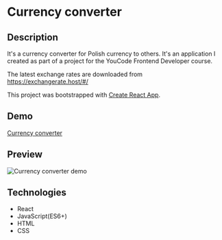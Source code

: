 # Currency converter

## Description

It's a currency converter for Polish currency to others. It's an application I created as part of a project for the YouCode Frontend Developer course.

The latest exchange rates are downloaded from https://exchangerate.host/#/ 

This project was bootstrapped with [Create React App](https://github.com/facebook/create-react-app).

## Demo

[Currency converter](https://krystiangreblowski.github.io/currency-converter-react/)

## Preview

![Currency converter demo](https://i.postimg.cc/fLfZsfpx/currency-converter-demo-M12-2.gif)

## Technologies
- React
- JavaScript(ES6+)
- HTML
- CSS
